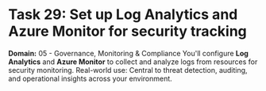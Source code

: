 # Task 29: Set up Log Analytics and Azure Monitor for security tracking
**Domain:** 05 - Governance, Monitoring & Compliance
You'll configure **Log Analytics** and **Azure Monitor** to collect and analyze logs from resources for security monitoring.
Real-world use: Central to threat detection, auditing, and operational insights across your environment.